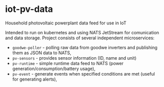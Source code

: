 # iot-pv-data
Household photovoltaic powerplant data feed for use in IoT

Intended to run on kubernetes and using NATS JetStream for comunication and data storage. 
Project consists of several independent microservices:
* `goodwe-poller` - polling raw data from goodwe inverters and publishing them as JSON data to NATS,
* `pv-sensors` - provides sensor information (ID, name and unit)
* `pv-runtime` - simple runtime data feed to NATS (power generation/consumption/battery usage),
* `pv-event` - generate events when specified conditions are met (useful for generating alerts),